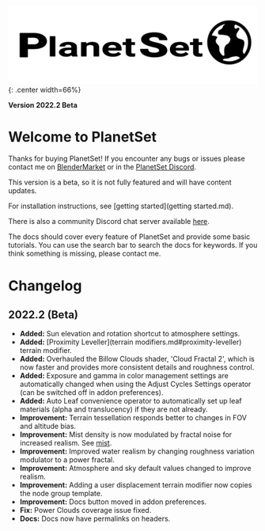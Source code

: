 ![PlanetSet](media/planetset_logo.png){: .center width=66%}

**Version 2022.2 Beta**

# Welcome to PlanetSet

Thanks for buying PlanetSet! If you encounter any bugs or issues please contact me on [BlenderMarket](https://blendermarket.com/) or in the [PlanetSet Discord](https://discord.gg/d5CCkh5pJs).

This version is a beta, so it is not fully featured and will have content updates.

For installation instructions, see [getting started](getting started.md).

There is also a community Discord chat server available [here](https://discord.gg/d5CCkh5pJs).

The docs should cover every feature of PlanetSet and provide some basic tutorials. You can use the search bar to search the docs for keywords. If you think something is missing, please contact me.

# Changelog

## 2022.2 (Beta)
- **Added:** Sun elevation and rotation shortcut to atmosphere settings.
- **Added:** [Proximity Leveller](terrain modifiers.md#proximity-leveller) terrain modifier.
- **Added:** Overhauled the Billow Clouds shader, 'Cloud Fractal 2', which is now faster and provides more consistent details and roughness control.
- **Added:** Exposure and gamma in color management settings are automatically changed when using the Adjust Cycles Settings operator (can be switched off in addon preferences).
- **Added:** Auto Leaf convenience operator to automatically set up leaf materials (alpha and translucency) if they are not already.
- **Improvement:** Terrain tessellation responds better to changes in FOV and altitude bias.
- **Improvement:** Mist density is now modulated by fractal noise for increased realism. See [mist](clouds.md#mist-volume).
- **Improvement:** Improved water realism by changing roughness variation modulator to a power fractal.
- **Improvement:** Atmosphere and sky default values changed to improve realism.
- **Improvement:** Adding a user displacement terrain modifier now copies the node group template.
- **Improvement:** Docs button moved in addon preferences.
- **Fix:** Power Clouds coverage issue fixed.
- **Docs:** Docs now have permalinks on headers.
